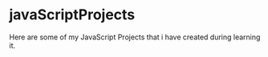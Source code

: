 # javaScriptProjects
Here are some of my JavaScript Projects that i have created during learning it.

